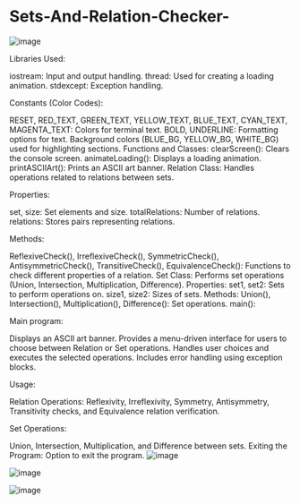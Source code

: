 # Sets-And-Relation-Checker-
![image](https://github.com/Najeebullah3124/Sets-And-Relation-Checker-/assets/147226547/bf48f958-0db3-4e1e-a23c-0485cdef9901)

Libraries Used:

iostream: Input and output handling.
thread: Used for creating a loading animation.
stdexcept: Exception handling.

Constants (Color Codes):

RESET, RED_TEXT, GREEN_TEXT, YELLOW_TEXT, BLUE_TEXT, CYAN_TEXT, MAGENTA_TEXT: Colors for terminal text.
BOLD, UNDERLINE: Formatting options for text.
Background colors (BLUE_BG, YELLOW_BG, WHITE_BG) used for highlighting sections.
Functions and Classes:
clearScreen():
Clears the console screen.
animateLoading():
Displays a loading animation.
printASCIIArt():
Prints an ASCII art banner.
Relation Class:
Handles operations related to relations between sets.

Properties:

set, size: Set elements and size.
totalRelations: Number of relations.
relations: Stores pairs representing relations.

Methods:

ReflexiveCheck(), IrreflexiveCheck(), SymmetricCheck(), AntisymmetricCheck(), TransitiveCheck(), EquivalenceCheck(): Functions to check different properties of a relation.
Set Class:
Performs set operations (Union, Intersection, Multiplication, Difference).
Properties:
set1, set2: Sets to perform operations on.
size1, size2: Sizes of sets.
Methods:
Union(), Intersection(), Multiplication(), Difference(): Set operations.
main():

Main program:

Displays an ASCII art banner.
Provides a menu-driven interface for users to choose between Relation or Set operations.
Handles user choices and executes the selected operations.
Includes error handling using exception blocks.

Usage:

Relation Operations:
Reflexivity, Irreflexivity, Symmetry, Antisymmetry, Transitivity checks, and Equivalence relation verification.



Set Operations:

Union, Intersection, Multiplication, and Difference between sets.
Exiting the Program:
Option to exit the program.
![image](https://github.com/Najeebullah3124/Sets-And-Relation-Checker-/assets/147226547/407e5cba-d5ba-4313-a73d-5d304a7b83de)

![image](https://github.com/Najeebullah3124/Sets-And-Relation-Checker-/assets/147226547/48553cd3-65fa-47e0-ad63-ba31122464fd)

![image](https://github.com/Najeebullah3124/Sets-And-Relation-Checker-/assets/147226547/70e1d1e5-cafe-45f4-9504-32e5862f0ebc)

